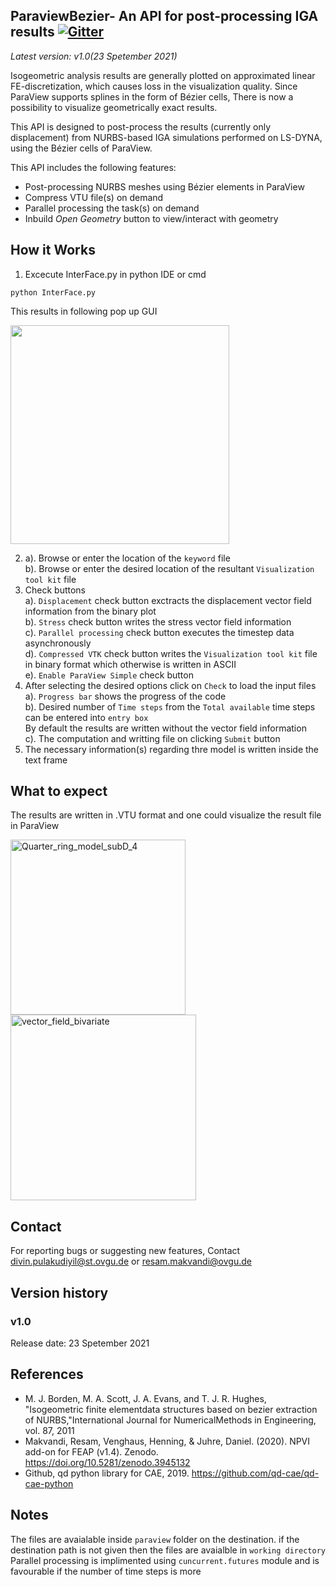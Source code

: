 ## ParaviewBezier- An API for post-processing IGA results [![Gitter](https://badges.gitter.im/ParaviewBezier-API/community.svg)](https://gitter.im/ParaviewBezier-API/community?utm_source=badge&utm_medium=badge&utm_campaign=pr-badge)
*Latest version: v1.0(23 Spetember 2021)* 

Isogeometric analysis results are generally plotted on approximated linear FE-discretization, which causes loss in the visualization quality. Since ParaView supports splines in the form of Bézier cells, There is now a possibility to visualize geometrically exact results. 

This API is designed to post-process the results (currently only displacement) from NURBS-based IGA simulations performed on LS-DYNA, using the Bézier cells of ParaView.

This API includes the following features:

* Post-processing NURBS meshes using Bézier elements in ParaView
* Compress VTU file(s) on demand
* Parallel processing the task(s) on demand
* Inbuild *Open Geometry* button to view/interact with geometry
## How it Works
1. Excecute InterFace.py in python IDE or cmd
```
python InterFace.py
```
This results in following pop up GUI

<p align="left">
 <img src=https://user-images.githubusercontent.com/56837271/132837320-60d74e52-c0a9-4ae1-bed8-1003ebf2b228.png width="350">
</p>

2. a). Browse or enter the location of the `keyword` file  
   b). Browse or enter the desired location of the resultant `Visualization tool kit` file  
3. Check buttons  
   a). `Displacement` check button exctracts the displacement vector field information from the binary plot  
   b). `Stress` check button writes the stress vector field information  
   c). `Parallel processing` check button executes the timestep data asynchronously  
   d). `Compressed VTK` check button writes the `Visualization tool kit` file in binary format which otherwise is written in ASCII  
   e). `Enable ParaView Simple` check button
4. After selecting the desired options click on `Check` to load the input files  
   a). `Progress bar` shows the progress of the code  
   b). Desired number of `Time steps` from the `Total available` time steps can be entered into `entry box`  
       By default the results are written without the vector field information  
   c). The computation and writting file on clicking `Submit` button   
5. The necessary information(s) regarding thre model is written inside the text frame   
 
 ## What to expect
 The results are written in .VTU format and one could visualize the result file in ParaView  
 <p align="left">
 <img width="280" alt="Quarter_ring_model_subD_4" src="https://user-images.githubusercontent.com/56837271/132838146-222dff46-6f0e-47f6-9f50-ff6a371a075e.PNG">
 <img width="297" alt="vector_field_bivariate" src="https://user-images.githubusercontent.com/56837271/134482911-2d9807a0-af12-46c5-8bee-6c1e31266793.PNG">
</p>  


## Contact
For reporting bugs or suggesting new features, Contact divin.pulakudiyil@st.ovgu.de or resam.makvandi@ovgu.de  

## Version history

### v1.0
Release date: 23 Spetember 2021

## References

- M. J. Borden, M. A. Scott, J. A. Evans, and T. J. R. Hughes, "Isogeometric finite elementdata structures based on bezier extraction of NURBS,"International Journal for NumericalMethods in Engineering, vol. 87, 2011   
- Makvandi, Resam, Venghaus, Henning, & Juhre, Daniel. (2020). NPVI add-on for FEAP (v1.4). Zenodo. https://doi.org/10.5281/zenodo.3945132   
- Github, qd python library for CAE, 2019. https://github.com/qd-cae/qd-cae-python   

## Notes
 
 The files are avaialable inside `paraview` folder on the destination. if the destination path is not given then the files are avaialble in `working directory`  
 Parallel processing is implimented using `cuncurrent.futures` module and is favourable if the number of time steps is more
